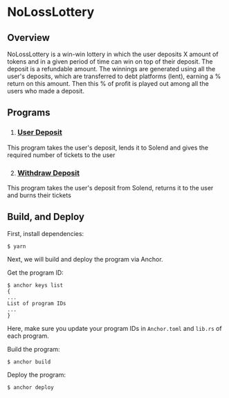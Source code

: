 # NoLossLottery

## Overview
NoLossLottery is a win-win lottery in which the user
deposits X amount of tokens and in a given period of
time can win on top of their deposit. The deposit is
a refundable amount. The winnings are generated using
all the user's deposits, which are transferred
to debt platforms (lent), earning a % return
on this amount. Then this % of profit is played
out among all the users who made a deposit.

## Programs
1. ### [User Deposit](./programs/user-deposit)
This program takes the user's deposit,
lends it to Solend
and gives the required number of tickets to the user

2. ### [Withdraw Deposit](./programs/withdraw-deposit)
This program takes the user's deposit from Solend,
returns it to the user and burns their tickets

## Build, and Deploy
First, install dependencies:

```
$ yarn
```

Next, we will build and deploy the program via Anchor.

Get the program ID:

```
$ anchor keys list
{
...
List of program IDs
...
}
```

Here, make sure you update your program IDs in `Anchor.toml` and `lib.rs` of each program.

Build the program:

```
$ anchor build
```

Deploy the program:

```
$ anchor deploy
```

